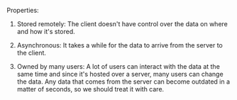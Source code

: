 
Properties:

1. Stored remotely: The client doesn't have control over the data on where and how it's stored.

2. Asynchronous: It takes a while for the data to arrive from the server to the client.

3. Owned by many users: A lot of users can interact with the data at the same time and since it's hosted over a server, many users can change the data.
Any data that comes from the server can become outdated in a matter of seconds, so we should treat it with care.
